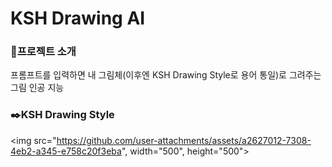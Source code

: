 # KSH Drawing AI

### 📄프로젝트 소개

프롬프트를 입력하면 내 그림체(이후엔 KSH Drawing Style로 용어 통일)로 그려주는 그림 인공 지능

### ✒️KSH Drawing Style

<img src="https://github.com/user-attachments/assets/a2627012-7308-4eb2-a345-e758c20f3eba", width="500", height="500">
